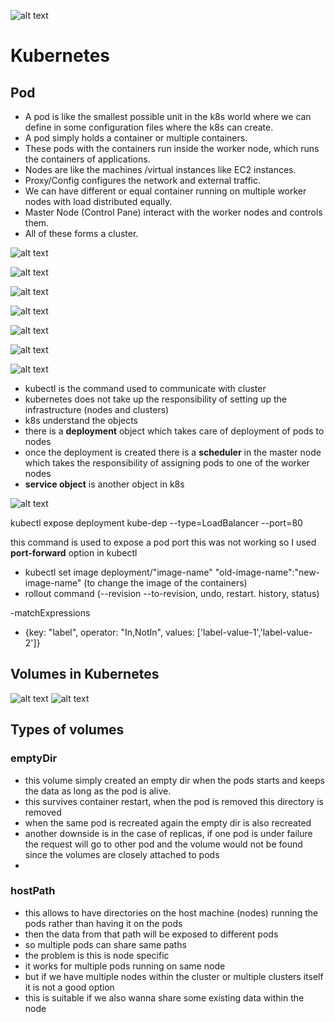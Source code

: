![alt text](images\1.png)

# Kubernetes

## Pod
- A pod is like the smallest possible unit in the k8s world where we can define in some configuration files where the k8s can create.
- A pod simply holds a container or multiple containers.
- These pods with the containers run inside the worker node, which runs the containers of applications.
- Nodes are like the machines /virtual instances like EC2 instances.
- Proxy/Config configures the network and external traffic.
- We can have different or equal container running on multiple worker nodes with load distributed equally.
- Master Node (Control Pane) interact with the worker nodes and controls them.
- All of these forms a cluster.

![alt text](images\2.png)

![alt text](images\3.png)

![alt text](images\4.png)

![alt text](images\5.png)

![alt text](images\6.png)

![alt text](images\7.png)

![alt text](images\8.png)

- kubectl is the command used to communicate with cluster
- kubernetes does not take up the responsibility of setting up the infrastructure (nodes and clusters)
- k8s understand the objects
- there is a **deployment** object which takes care of deployment of pods to nodes
- once the deployment is created there is a **scheduler** in the master node which takes the responsibility of assigning pods to one of the worker nodes
- **service object** is another object in k8s

![alt text](images\9.png)

kubectl expose deployment kube-dep --type=LoadBalancer --port=80

this command is used to expose a pod port
this was not working so I used **port-forward** option in kubectl

- kubectl set image deployment/"image-name" "old-image-name":"new-image-name"  (to change the image of the containers)
- rollout command (--revision --to-revision, undo, restart. history, status)

-matchExpressions
 - {key: "label", operator: "In,NotIn", values: ['label-value-1','label-value-2']}


## Volumes in Kubernetes
![alt text](images\10.png)
![alt text](images\11.png)


## Types of volumes

### emptyDir
- this volume simply created an empty dir when the pods starts and keeps the data as long as the pod is alive.
- this survives container restart, when the pod is removed this directory is removed
- when the same  pod is recreated again the empty dir is also recreated
- another downside is in the case of replicas, if one pod is under failure the request will go to other pod and the volume would not be found since the volumes are closely attached to pods 
- 
### hostPath
- this allows to have directories on the host machine (nodes) running the pods rather than having it on the pods
- then the data from that path will be exposed to different pods
- so multiple pods can share same paths
- the problem is this is node specific
- it works for multiple pods running on same node
- but if we have multiple nodes within the cluster or multiple clusters itself it is not a good option
- this is suitable if we also wanna share some existing data within the node